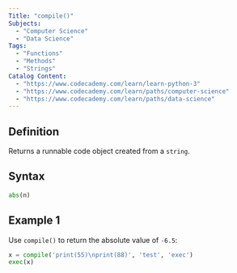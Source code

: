 ```yaml
---
Title: "compile()"
Subjects:
  - "Computer Science"
  - "Data Science"
Tags:
  - "Functions"
  - "Methods"
  - "Strings"
Catalog Content:
  - "https://www.codecademy.com/learn/learn-python-3"
  - "https://www.codecademy.com/learn/paths/computer-science"
  - "https://www.codecademy.com/learn/paths/data-science"
---
```


## Definition

Returns a runnable code object created from a `string`.

## Syntax

```py
abs(n)
```

## Example 1

Use `compile()` to return the absolute value of `-6.5`:

```py
x = compile('print(55)\nprint(88)', 'test', 'exec')
exec(x)
```
